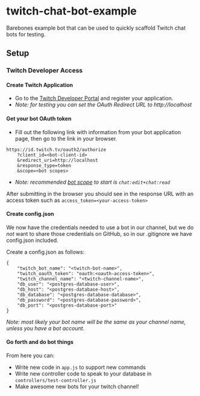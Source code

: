 # twitch-chat-bot-example
Barebones example bot that can be used to quickly scaffold Twitch chat bots for testing.

## Setup

### Twitch Developer Access

#### Create Twitch Application
- Go to the [Twitch Developer Portal](https://dev.twitch.tv/console) and register your application.
- *Note: for testing you can set the OAuth Redirect URL to http://localhost*

#### Get your bot OAuth token
- Fill out the following link with information from your bot application page, then go to the link in your browser.
```
https://id.twitch.tv/oauth2/authorize
    ?client_id=<bot-client-id>
    &redirect_uri=http://localhost
    &response_type=token
    &scope=<bot scopes>
```
- *Note: recommended [bot scope](https://dev.twitch.tv/docs/authentication/#scopes) to start is `chat:edit+chat:read`*

After submitting in the browser you should see in the response URL with an access token such as `access_token=<your-access-token>`

#### Create config.json

We now have the credentials needed to use a bot in our channel, but we do _not_ want to share those credentials on GitHub, so in our .gitignore we have config.json included. 

Create a config.json as follows:

```
{
	"twitch_bot_name": "<twitch-bot-name>",
	"twitch_oauth_token": "oauth:<oauth-access-token>",
	"twitch_channel_name": "<twitch-channel-name>",
	"db_user": "<postgres-database-user>",
	"db_host": "<postgres-database-host>",
	"db_database": "<postgres-database-database>",
	"db_password": "<postgres-database-password>",
	"db_port": "<postgres-database-port>"
}
```

_Note: most likely your bot name will be the same as your channel name, unless you have a bot account._

#### Go forth and do bot things

From here you can:
- Write new code in `app.js` to support new commands
- Write new controller code to speak to your database in `controllers/test-controller.js`
- Make awesome new bots for your twitch channel!
